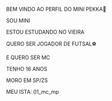 BEM VINDO AO PERFIL DO MINI PEKKA💖

SOU MINI

ESTOU ESTUDANDO NO VIEIRA 

QUERO SER JOGADOR DE FUTSAL⚽

E QUERO SER MC

TENHO 16 ANOS

MORO EM SP/ZS

MEU ISTA: 01_mc_mp
